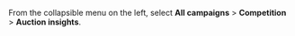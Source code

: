 From the collapsible menu on the left, select **All campaigns** > **Competition** > **Auction insights**.

